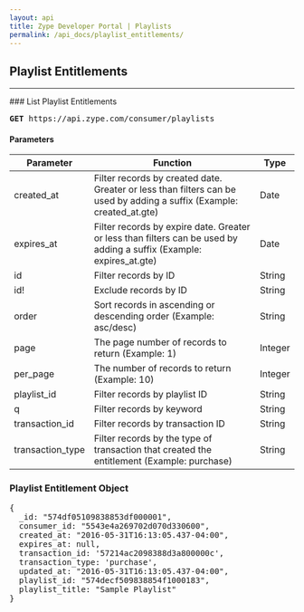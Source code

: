 ```yaml
---
layout: api
title: Zype Developer Portal | Playlists
permalink: /api_docs/playlist_entitlements/
---
```


## Playlist Entitlements

<hr>
### List Playlist Entitlements
<pre><b>GET</b> https://api.zype.com/consumer/playlists</pre>

#### Parameters

Parameter | Function | Type
--------- | -------- | ----
created_at | Filter records by created date. Greater or less than filters can be used by adding a suffix (Example: created_at.gte) | Date
expires_at | Filter records by expire date. Greater or less than filters can be used by adding a suffix (Example: expires_at.gte) | Date
id        | Filter records by ID | String
id!       | Exclude records by ID | String
order     | Sort records in ascending or descending order (Example: asc/desc) | String
page | The page number of records to return (Example: 1) | Integer
per_page | The number of records to return (Example: 10) | Integer
playlist_id | Filter records by playlist ID | String
q         | Filter records by keyword | String
transaction_id | Filter records by transaction ID | String
transaction_type | Filter records by the type of transaction that created the entitlement (Example: purchase) | String

### Playlist Entitlement Object

<pre>
{
  _id: "574df05109838853df000001",
  consumer_id: "5543e4a269702d070d330600",
  created_at: "2016-05-31T16:13:05.437-04:00",
  expires_at: null,
  transaction_id: '57214ac2098388d3a800000c',
  transaction_type: 'purchase',
  updated_at: "2016-05-31T16:13:05.437-04:00",
  playlist_id: "574decf509838854f1000183",
  playlist_title: "Sample Playlist"
}
</pre>
